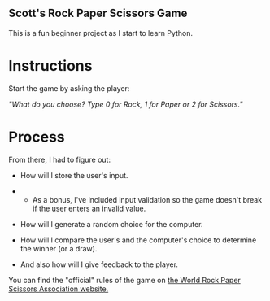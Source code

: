 ## Scott's Rock Paper Scissors Game
This is a fun beginner project as I start to learn Python.

# Instructions
Start the game by asking the player:

*"What do you choose? Type 0 for Rock, 1 for Paper or 2 for Scissors."*

# Process
From there, I had to figure out: 

* How will I store the user's input.
* * As a bonus, I've included input validation so the game doesn't break if the user enters an invalid value.

* How will I generate a random choice for the computer.

* How will I compare the user's and the computer's choice to determine the winner (or a draw).

* And also how will I give feedback to the player. 

You can find the "official" rules of the game on [the World Rock Paper Scissors Association website.](https://wrpsa.com/the-official-rules-of-rock-paper-scissors/)


